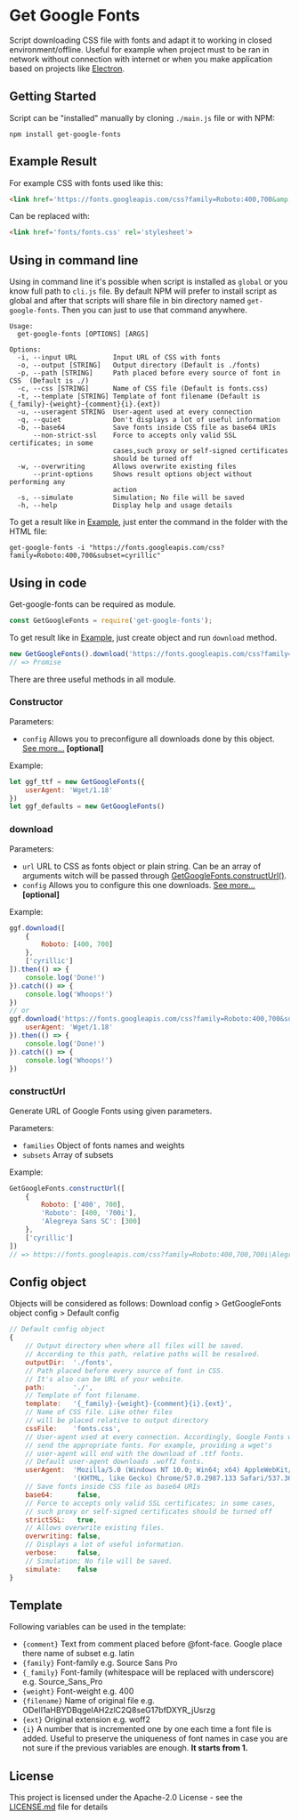 # Get Google Fonts

Script downloading CSS file with fonts and adapt it to working in closed environment/offline. Useful for example when project must to be ran in network without connection with internet or when you make application based on projects like [Electron](https://electron.atom.io/).

## Getting Started

Script can be "installed" manually by cloning `./main.js` file or with NPM:
```
npm install get-google-fonts
```

## Example Result

For example CSS with fonts used like this:
```html
<link href='https://fonts.googleapis.com/css?family=Roboto:400,700&amp;subset=cyrillic' rel='stylesheet'>
```

Can be replaced with:
```html
<link href='fonts/fonts.css' rel='stylesheet'>
```

## Using in command line

Using in command line it's possible when script is installed as `global` or you know full path to `cli.js` file. By default NPM will prefer to install script as global and after that scripts will share file in bin directory named `get-google-fonts`. Then you can just to use that command anywhere.

```
Usage:
  get-google-fonts [OPTIONS] [ARGS]

Options:
  -i, --input URL         Input URL of CSS with fonts
  -o, --output [STRING]   Output directory (Default is ./fonts)
  -p, --path [STRING]     Path placed before every source of font in CSS  (Default is ./)
  -c, --css [STRING]      Name of CSS file (Default is fonts.css)
  -t, --template [STRING] Template of font filename (Default is {_family}-{weight}-{comment}{i}.{ext})
  -u, --useragent STRING  User-agent used at every connection
  -q, --quiet             Don't displays a lot of useful information
  -b, --base64            Save fonts inside CSS file as base64 URIs
	  --non-strict-ssl    Force to accepts only valid SSL certificates; in some
						  cases,such proxy or self-signed certificates
						  should be turned off
  -w, --overwriting       Allows overwrite existing files
	  --print-options     Shows result options object without performing any
						  action
  -s, --simulate          Simulation; No file will be saved
  -h, --help              Display help and usage details
```

To get a result like in [Example](#Example-Result), just enter the command in the folder with the HTML file:

```
get-google-fonts -i "https://fonts.googleapis.com/css?family=Roboto:400,700&subset=cyrillic"
```

## Using in code

Get-google-fonts can be required as module.

```javascript
const GetGoogleFonts = require('get-google-fonts');
```

To get result like in [Example](#Example-Result), just create object and run `download` method.
```javascript
new GetGoogleFonts().download('https://fonts.googleapis.com/css?family=Roboto:400,700&subset=cyrillic')
// => Promise
```

There are three useful methods in all module.

### Constructor

Parameters:

- `config` Allows you to preconfigure all downloads done by this object. [See more...](#Config-object) **[optional]**

Example:

```javascript
let ggf_ttf = new GetGoogleFonts({
	userAgent: 'Wget/1.18'
})
let ggf_defaults = new GetGoogleFonts()
```
### download

Parameters:

- `url` URL to CSS as fonts object or plain string. Can be an array of arguments witch will be passed through [GetGoogleFonts.constructUrl()](#constructUrl).
- `config` Allows you to configure this one downloads. [See more...](#Config-object) **[optional]**

Example:

```javascript
ggf.download([
	{
		Roboto: [400, 700]
	},
	['cyrillic']
]).then(() => {
	console.log('Done!')
}).catch(() => {
	console.log('Whoops!')
})
// or
ggf.download('https://fonts.googleapis.com/css?family=Roboto:400,700&subset=cyrillic', {
	userAgent: 'Wget/1.18'
}).then(() => {
	console.log('Done!')
}).catch(() => {
	console.log('Whoops!')
})
```

### constructUrl

Generate URL of Google Fonts using given parameters.

Parameters:

- `families` Object of fonts names and weights
- `subsets` Array of subsets

Example:

```javascript
GetGoogleFonts.constructUrl([
	{
		Roboto: ['400', 700],
		'Roboto': [400, '700i'],
		'Alegreya Sans SC': [300]
	},
	['cyrillic']
])
// => https://fonts.googleapis.com/css?family=Roboto:400,700,700i|Alegreya+Sans+SC:300&subset=cyrillic
```

## Config object

Objects will be considered as follows:
Download config > GetGoogleFonts object config > Default config

```javascript
// Default config object
{
	// Output directory when where all files will be saved.
	// According to this path, relative paths will be resolved.
	outputDir:  './fonts',
	// Path placed before every source of font in CSS.
	// It's also can be URL of your website.
	path:       './',
	// Template of font filename.
	template:   '{_family}-{weight}-{comment}{i}.{ext}',
	// Name of CSS file. Like other files
	// will be placed relative to output directory
	cssFile:    'fonts.css',
	// User-agent used at every connection. Accordingly, Google Fonts will
	// send the appropriate fonts. For example, providing a wget's
	// user-agent will end with the download of .ttf fonts.
	// Default user-agent downloads .woff2 fonts.
	userAgent:  'Mozilla/5.0 (Windows NT 10.0; Win64; x64) AppleWebKit/537.36 ' +
				'(KHTML, like Gecko) Chrome/57.0.2987.133 Safari/537.36',
	// Save fonts inside CSS file as base64 URIs
	base64:      false,
	// Force to accepts only valid SSL certificates; in some cases,
	// such proxy or self-signed certificates should be turned off
	strictSSL:   true,
	// Allows overwrite existing files.
	overwriting: false,
	// Displays a lot of useful information.
	verbose:     false,
	// Simulation; No file will be saved.
	simulate:    false
}
```

## Template

Following variables can be used in the template:
- `{comment}` Text from comment placed before @font-face. Google place there name of subset e.g. latin
- `{family}` Font-family e.g. Source Sans Pro
- `{_family}` Font-family (whitespace will be replaced with underscore) e.g. Source_Sans_Pro
- `{weight}` Font-weight e.g. 400
- `{filename}` Name of original file e.g. ODelI1aHBYDBqgeIAH2zlC2Q8seG17bfDXYR_jUsrzg
- `{ext}` Original extension e.g. woff2
- `{i}` A number that is incremented one by one each time a font file is added. Useful to preserve the uniqueness of font names in case you are not sure if the previous variables are enough. **It starts from 1.**

## License

This project is licensed under the Apache-2.0 License - see the [LICENSE.md](LICENSE.md) file for details

